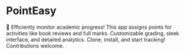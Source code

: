 # PointEasy
🚀 Efficiently monitor academic progress! This app assigns points for activities like book reviews and full marks. Customizable grading, sleek interface, and detailed analytics. Clone, install, and start tracking! Contributions welcome.
